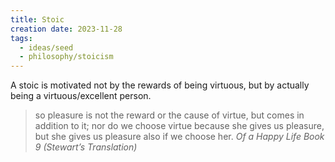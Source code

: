 ```yaml
---
title: Stoic
creation date: 2023-11-28
tags:
  - ideas/seed
  - philosophy/stoicism
---
```


A stoic is motivated not by the rewards of being virtuous, but by actually being a virtuous/excellent person. 

> so pleasure is not the reward or the cause of virtue, but comes in addition to it; nor do we choose virtue because she gives us pleasure, but she gives us pleasure also if we choose her. *Of a Happy Life Book 9 (Stewart’s Translation)*